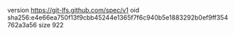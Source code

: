 version https://git-lfs.github.com/spec/v1
oid sha256:e4e66ea750f13f9cbb45244e1365f7f6c940b5e1883292b0ef9ff354762a3a56
size 922
